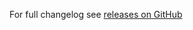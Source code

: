For full changelog see [releases on GitHub](https://github.com/VeliovGroup/spiderable-middleware/releases)

